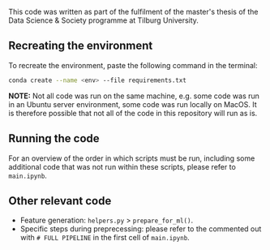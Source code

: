 This code was written as part of the fulfilment of the master's thesis of the Data Science & Society programme at Tilburg University. 

## Recreating the environment
To recreate the environment, paste the following command in the terminal:
```bash
conda create --name <env> --file requirements.txt
```

**NOTE:** Not all code was run on the same machine, e.g. some code was run in an Ubuntu server environment, some code was run locally on MacOS. It is therefore possible that not all of the code in this repository will run as is. 

## Running the code
For an overview of the order in which scripts must be run, including some additional code that was not run within these scripts, please refer to `main.ipynb`. 

## Other relevant code
- Feature generation: `helpers.py` > `prepare_for_ml()`.
- Specific steps during preprecessing: please refer to the commented out with `# FULL PIPELINE` in the first cell of `main.ipynb`. 